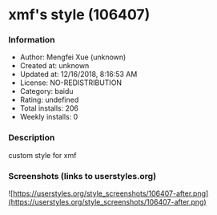 # xmf's style (106407)

### Information
- Author: Mengfei Xue (unknown)
- Created at: unknown
- Updated at: 12/16/2018, 8:16:53 AM
- License: NO-REDISTRIBUTION
- Category: baidu
- Rating: undefined
- Total installs: 206
- Weekly installs: 0


### Description
custom style for xmf


### Screenshots (links to userstyles.org)
![https://userstyles.org/style_screenshots/106407-after.png](https://userstyles.org/style_screenshots/106407-after.png)


